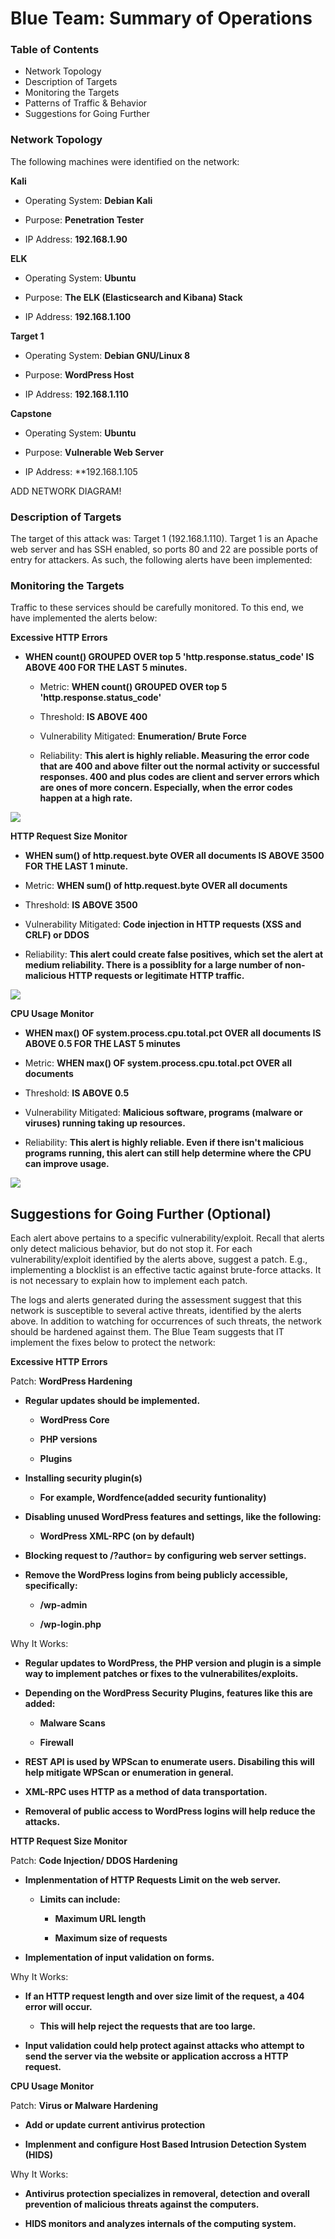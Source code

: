 # Blue Team: Summary of Operations

### Table of Contents

- Network Topology
- Description of Targets
- Monitoring the Targets
- Patterns of Traffic & Behavior
- Suggestions for Going Further


### Network Topology

The following machines were identified on the network:


**Kali** 

- Operating System: **Debian Kali**

- Purpose: **Penetration Tester**

- IP Address: **192.168.1.90**



**ELK**

- Operating System: **Ubuntu**

- Purpose: **The ELK (Elasticsearch and Kibana) Stack**

- IP Address: **192.168.1.100**



**Target 1**

- Operating System: **Debian GNU/Linux 8**

- Purpose: **WordPress Host**

- IP Address: **192.168.1.110**



**Capstone**

- Operating System: **Ubuntu**

- Purpose: **Vulnerable Web Server**

- IP Address: **192.168.1.105


ADD NETWORK DIAGRAM!



### Description of Targets

The target of this attack was: Target 1 (192.168.1.110).
Target 1 is an Apache web server and has SSH enabled, so ports 80 and 22 are possible ports of entry for attackers. As such, the following alerts have been implemented:


### Monitoring the Targets

Traffic to these services should be carefully monitored. To this end, we have implemented the alerts below:



**Excessive HTTP Errors**


- **WHEN count() GROUPED OVER top 5 'http.response.status_code' IS ABOVE 400 FOR THE LAST 5 minutes.**



    - Metric: **WHEN count() GROUPED OVER top 5 'http.response.status_code'**

    - Threshold: **IS ABOVE 400**

    - Vulnerability Mitigated: **Enumeration/ Brute Force**

    - Reliability: **This alert is highly reliable. Measuring the error code that are 400 and above filter out the normal activity or successful responses. 400 and plus codes are client and server errors which are ones of more concern. Especially, when the error codes happen at a high rate.**


![](IMAGES/Excessive-HTTP-Errors.png)




**HTTP Request Size Monitor**


- **WHEN sum() of http.request.byte OVER all documents IS ABOVE 3500 FOR THE LAST 1 minute.**




 - Metric: **WHEN sum() of http.request.byte OVER all documents**

 - Threshold: **IS ABOVE 3500**

 - Vulnerability Mitigated: **Code injection in HTTP requests (XSS and CRLF) or DDOS**

 - Reliability: **This alert could create false positives, which set the alert at medium reliability. There is a possiblity for a large number of non-malicious HTTP requests or legitimate HTTP traffic.**


![](IMAGES/HTTP-request-size-monitor.png)




**CPU Usage Monitor**


- **WHEN max() OF system.process.cpu.total.pct OVER all documents IS ABOVE 0.5 FOR THE LAST 5 minutes**




 - Metric: **WHEN max() OF system.process.cpu.total.pct OVER all documents**

 - Threshold: **IS ABOVE 0.5**

 - Vulnerability Mitigated: **Malicious software, programs (malware or viruses) running taking up resources.**

 - Reliability: **This alert is highly reliable. Even if there isn't malicious programs running, this alert can still help determine where the CPU can improve usage.**


![](IMAGES/CPU-usage-monitor.png)





## Suggestions for Going Further (Optional)

Each alert above pertains to a specific vulnerability/exploit. Recall that alerts only detect malicious behavior, but do not stop it. For each vulnerability/exploit identified by the alerts above, suggest a patch. E.g., implementing a blocklist is an effective tactic against brute-force attacks. It is not necessary to explain how to implement each patch.

The logs and alerts generated during the assessment suggest that this network is susceptible to several active threats, identified by the alerts above. In addition to watching for occurrences of such threats, the network should be hardened against them. The Blue Team suggests that IT implement the fixes below to protect the network:


**Excessive HTTP Errors**


Patch: **WordPress Hardening**

 

- **Regular updates should be implemented.**

    - **WordPress Core**

    - **PHP versions**

    - **Plugins**

- **Installing security plugin(s)**

    - **For example, Wordfence(added security funtionality)**

- **Disabling unused WordPress features and settings, like the following:**

    - **WordPress XML-RPC (on by default)**

- **Blocking request to /?author= by configuring web server settings.**

- **Remove the WordPress logins from being publicly accessible, specifically:**

    - **/wp-admin**

    - **/wp-login.php**


Why It Works:

- **Regular updates to WordPress, the PHP version and plugin is a simple way to implement patches or fixes to the vulnerabilites/exploits.**

- **Depending on the WordPress Security Plugins, features like this are added:**

    - **Malware Scans**

    - **Firewall**

- **REST API is used by WPScan to enumerate users. Disabiling this will help mitigate WPScan or enumeration in general.**

- **XML-RPC uses HTTP as a method of data transportation.**

- **Removeral of public access to WordPress logins will help reduce the attacks.**



**HTTP Request Size Monitor**


Patch: **Code Injection/ DDOS Hardening**

- **Implenmentation of HTTP Requests Limit on the web server.**

    - **Limits can include:**

        - **Maximum URL length**

        - **Maximum size of requests**

- **Implementation of input validation on forms.**



Why It Works: 

- **If an HTTP request length and over size limit of the request, a 404 error will occur.**

    - **This will help reject the requests that are too large.**

- **Input validation could help protect against attacks who attempt to send the server via the website or application accross a HTTP request.**




**CPU Usage Monitor**


Patch: **Virus or Malware Hardening**

- **Add or update current antivirus protection**

- **Implenment and configure Host Based Intrusion Detection System (HIDS)**


Why It Works: 

- **Antivirus protection specializes in removeral, detection and overall prevention of malicious threats against the computers.**

- **HIDS monitors and analyzes internals of the computing system.**

